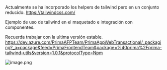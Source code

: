 Actualmente se ha incorporado los helpers de tailwind pero en un conjunto reducido. https://tailwindcss.com/

Ejemplo de uso de tailwind en el maquetado e integración con componentes.

Recuerda trabajar con la ultima versión estable.
https://dev.azure.com/PrimaAFPTeam/PrimaAppWebTransactional/_packaging?_a=package&feed=PrimaFrontendTeam&package=%40prima%2Fprima-tailwind-utils&version=1.0.1&protocolType=Npm


![image.png](/.attachments/image-0a2ffc4e-d0d3-4321-903c-310c7a042572.png)